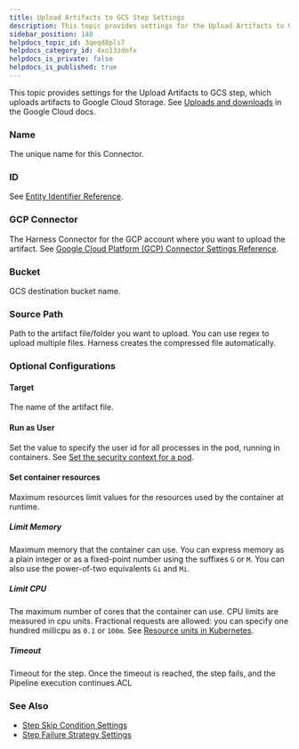 ```yaml
---
title: Upload Artifacts to GCS Step Settings
description: This topic provides settings for the Upload Artifacts to GCS step, which uploads artifacts to Google Cloud Storage. See Uploads and downloads in the Google Cloud docs. Name. The unique name for this…
sidebar_position: 140
helpdocs_topic_id: 3qeqd8pls7
helpdocs_category_id: 4xo13zdnfx
helpdocs_is_private: false
helpdocs_is_published: true
---
```


This topic provides settings for the Upload Artifacts to GCS step, which uploads artifacts to Google Cloud Storage. See [Uploads and downloads](https://cloud.google.com/storage/docs/uploads-downloads) in the Google Cloud docs.

### Name

The unique name for this Connector.

### ID

See [Entity Identifier Reference](../../platform/20_References/entity-identifier-reference.md).

### GCP Connector

The Harness Connector for the GCP account where you want to upload the artifact. See [Google Cloud Platform (GCP) Connector Settings Reference](../../platform/7_Connectors/ref-cloud-providers/gcs-connector-settings-reference.md).

### Bucket

GCS destination bucket name.

### Source Path

Path to the artifact file/folder you want to upload. You can use regex to upload multiple files. Harness creates the compressed file automatically.

### Optional Configurations

#### Target

The name of the artifact file.

#### Run as User

Set the value to specify the user id for all processes in the pod, running in containers. See [Set the security context for a pod](https://kubernetes.io/docs/tasks/configure-pod-container/security-context/#set-the-security-context-for-a-pod).

#### Set container resources

Maximum resources limit values for the resources used by the container at runtime.

##### Limit Memory

Maximum memory that the container can use. You can express memory as a plain integer or as a fixed-point number using the suffixes `G` or `M`. You can also use the power-of-two equivalents `Gi` and `Mi`.

##### Limit CPU

The maximum number of cores that the container can use. CPU limits are measured in cpu units. Fractional requests are allowed: you can specify one hundred millicpu as `0.1` or `100m`. See [Resource units in Kubernetes](https://kubernetes.io/docs/concepts/configuration/manage-resources-containers/#resource-units-in-kubernetes).

##### Timeout

Timeout for the step. Once the timeout is reached, the step fails, and the Pipeline execution continues.ACL

### See Also

* [Step Skip Condition Settings](../../platform/8_Pipelines/w_pipeline-steps-reference/step-skip-condition-settings.md)
* [Step Failure Strategy Settings](../../platform/8_Pipelines/w_pipeline-steps-reference/step-failure-strategy-settings.md)

